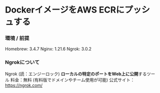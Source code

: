 # DockerイメージをAWS ECRにプッシュする

### 環境 / 前提
Homebrew: 3.4.7
Nginx: 1.21.6
Ngrok: 3.0.2

### Ngrokについて
Ngrok (読：エンジーロック)
**ローカルの特定のポートをWeb上に公開**するツール
料金：無料 (有料版でドメインやチーム使用が可能)
公式サイト：https://ngrok.com/